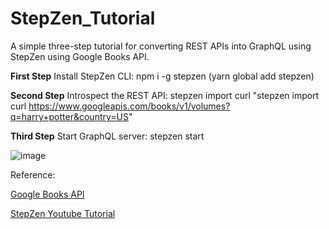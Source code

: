 # StepZen_Tutorial
A simple three-step tutorial for converting REST APIs into GraphQL using StepZen using Google Books API.

**First Step** Install StepZen CLI: npm i -g stepzen (yarn global add stepzen)

**Second Step** Introspect the REST API: stepzen import curl "stepzen import curl https://www.googleapis.com/books/v1/volumes?q=harry+potter&country=US" 

**Third Step** Start GraphQL server: stepzen start 

![image](https://github.com/duc-beluga/StepZen_Tutorial/assets/98554622/561041c4-5056-46aa-8a89-0c228f57bb88)

Reference:

[Google Books API](https://developers.google.com/books/docs/v1/using)

[StepZen Youtube Tutorial](https://www.youtube.com/watch?v=T7QZEmug_Wc&ab_channel=StepZen%2CanIBMCompany)
